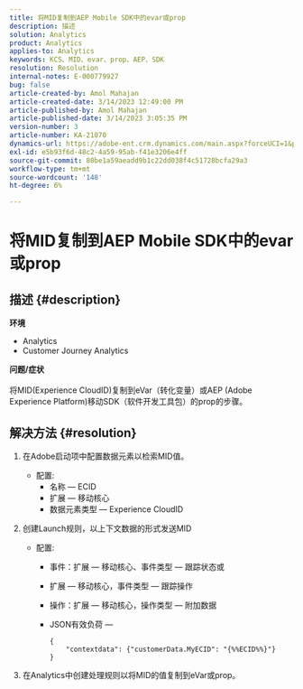 ```yaml
---
title: 将MID复制到AEP Mobile SDK中的evar或prop
description: 描述
solution: Analytics
product: Analytics
applies-to: Analytics
keywords: KCS、MID、evar、prop、AEP、SDK
resolution: Resolution
internal-notes: E-000779927
bug: false
article-created-by: Amol Mahajan
article-created-date: 3/14/2023 12:49:00 PM
article-published-by: Amol Mahajan
article-published-date: 3/14/2023 3:05:35 PM
version-number: 3
article-number: KA-21070
dynamics-url: https://adobe-ent.crm.dynamics.com/main.aspx?forceUCI=1&pagetype=entityrecord&etn=knowledgearticle&id=4ea85291-66c2-ed11-83ff-6045bd0065b6
exl-id: e5b93f6d-48c2-4a59-95ab-f41e3206e4ff
source-git-commit: 80be1a59aeadd9b1c22dd038f4c51728bcfa29a3
workflow-type: tm+mt
source-wordcount: '148'
ht-degree: 6%

---
```


# 将MID复制到AEP Mobile SDK中的evar或prop

## 描述 {#description}

<b>环境</b>
- Analytics
- Customer Journey Analytics

<b>问题/症状</b><br><br>将MID(Experience CloudID)复制到eVar（转化变量）或AEP (Adobe Experience Platform)移动SDK（软件开发工具包）的prop的步骤。<br>

## 解决方法 {#resolution}


1. 在Adobe启动项中配置数据元素以检索MID值。
   - 配置:
      - 名称 — ECID
      - 扩展 — 移动核心
      - 数据元素类型 — Experience CloudID
2. 创建Launch规则，以上下文数据的形式发送MID
   - 配置:
      - 事件：扩展 — 移动核心、事件类型 — 跟踪状态或
      - 扩展 — 移动核心，事件类型 — 跟踪操作
      - 操作：扩展 — 移动核心，操作类型 — 附加数据
      - JSON有效负荷 — 

        ```
        {
            "contextdata": {"customerData.MyECID": "{%%ECID%%}"}
        }
        ```

3. 在Analytics中创建处理规则以将MID的值复制到eVar或prop。
